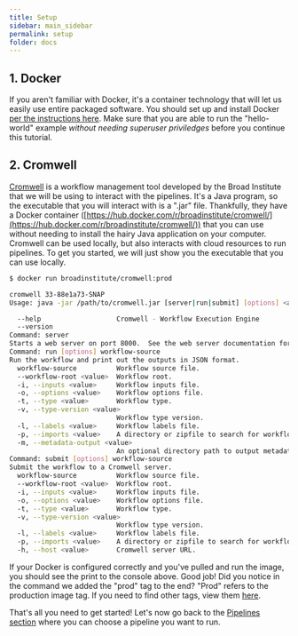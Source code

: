 ```yaml
---
title: Setup
sidebar: main_sidebar
permalink: setup
folder: docs
---
```


## 1. Docker

If you aren't familiar with Docker, it's a container technology that will let us easily use entire packaged software. You should set up and install Docker [per the instructions here](https://docs.docker.com/install/). Make sure that you are able to run the "hello-world" example _without needing superuser priviledges_ before you continue this tutorial.

## 2. Cromwell

[Cromwell](http://cromwell.readthedocs.io/en/stable/tutorials/FiveMinuteIntro/) is a workflow management tool developed by the Broad Institute that we will be using to interact with the pipelines. It's a Java program, so the executable that you will interact with is a ".jar" file. Thankfully, they have a Docker container ([https://hub.docker.com/r/broadinstitute/cromwell/](https://hub.docker.com/r/broadinstitute/cromwell/)) that you can use without needing to install the hairy Java application on your computer. Cromwell can be used locally, but also interacts with cloud resources to run pipelines. To get you started, we will just show you the executable that you can use locally.

```bash
$ docker run broadinstitute/cromwell:prod

cromwell 33-88e1a73-SNAP
Usage: java -jar /path/to/cromwell.jar [server|run|submit] [options] <args>...

  --help                   Cromwell - Workflow Execution Engine
  --version                
Command: server
Starts a web server on port 8000.  See the web server documentation for more details about the API endpoints.
Command: run [options] workflow-source
Run the workflow and print out the outputs in JSON format.
  workflow-source          Workflow source file.
  --workflow-root <value>  Workflow root.
  -i, --inputs <value>     Workflow inputs file.
  -o, --options <value>    Workflow options file.
  -t, --type <value>       Workflow type.
  -v, --type-version <value>
                           Workflow type version.
  -l, --labels <value>     Workflow labels file.
  -p, --imports <value>    A directory or zipfile to search for workflow imports.
  -m, --metadata-output <value>
                           An optional directory path to output metadata.
Command: submit [options] workflow-source
Submit the workflow to a Cromwell server.
  workflow-source          Workflow source file.
  --workflow-root <value>  Workflow root.
  -i, --inputs <value>     Workflow inputs file.
  -o, --options <value>    Workflow options file.
  -t, --type <value>       Workflow type.
  -v, --type-version <value>
                           Workflow type version.
  -l, --labels <value>     Workflow labels file.
  -p, --imports <value>    A directory or zipfile to search for workflow imports.
  -h, --host <value>       Cromwell server URL.
```

If your Docker is configured correctly and you've pulled and run the image, you should see the print to
the console above. Good job! Did you notice in the command we added the "prod" tag to the end?
"Prod" refers to the production image tag. If you need to find other tags, view them [here](https://hub.docker.com/r/broadinstitute/cromwell/tags/).

That's all you need to get started! Let's now go back to the [Pipelines section](/pipelines#pipelines) where you can choose a pipeline you want to run.
